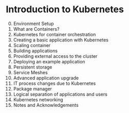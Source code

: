 # Introduction to Kubernetes

0. Environment Setup
1. What are Containers?
2. Kubernetes for container orchestration
3. Creating a basic application with Kubernetes
4. Scaling container
5. Building applications
6. Providing external access to the cluster
7. Deploying an example application
8. Persistent storage
9. Service Meshes
10. Advanced application upgrade
11. IT process changes due to Kubernetes
12. Package manager
13. Logical separation of applications and users
14. Kubernetes networking
99. Notes and Acknowledgements
